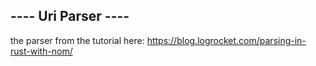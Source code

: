 ## ---- Uri Parser ----

the parser from the tutorial here: https://blog.logrocket.com/parsing-in-rust-with-nom/
